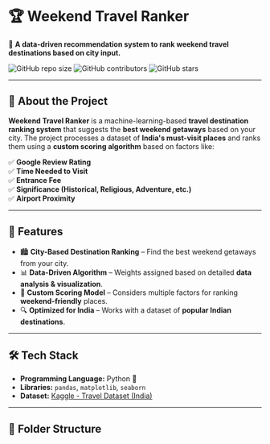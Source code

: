 # 🏆 Weekend Travel Ranker  

📍 **A data-driven recommendation system to rank weekend travel destinations based on city input.**  

![GitHub repo size](https://img.shields.io/github/repo-size/your-username/Weekend-Travel-Ranker)
![GitHub contributors](https://img.shields.io/github/contributors/your-username/Weekend-Travel-Ranker)
![GitHub stars](https://img.shields.io/github/stars/your-username/Weekend-Travel-Ranker?style=social)

---

## 📖 About the Project  

**Weekend Travel Ranker** is a machine-learning-based **travel destination ranking system** that suggests the **best weekend getaways** based on your city. The project processes a dataset of **India's must-visit places** and ranks them using a **custom scoring algorithm** based on factors like:  

✅ **Google Review Rating**  
✅ **Time Needed to Visit**  
✅ **Entrance Fee**  
✅ **Significance (Historical, Religious, Adventure, etc.)**  
✅ **Airport Proximity**  

---

## 🚀 Features  

- 🏙️ **City-Based Destination Ranking** – Find the best weekend getaways from your city.  
- 📊 **Data-Driven Algorithm** – Weights assigned based on detailed **data analysis & visualization**.  
- 🎯 **Custom Scoring Model** – Considers multiple factors for ranking **weekend-friendly** places.  
- 🔍 **Optimized for India** – Works with a dataset of **popular Indian destinations**.  

---

## 🛠️ Tech Stack  

- **Programming Language:** Python 🐍  
- **Libraries:** `pandas`, `matplotlib`, `seaborn`  
- **Dataset:** [Kaggle - Travel Dataset (India)](https://www.kaggle.com/datasets/saketk511/travel-dataset-guide-to-indias-must-see-places)  

---

## 📂 Folder Structure  


